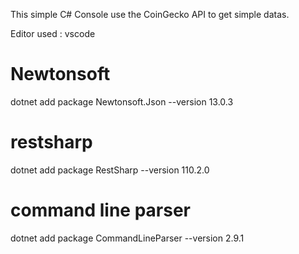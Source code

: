 This simple C# Console use the CoinGecko API to get simple datas.

Editor used : vscode 

# Newtonsoft
dotnet add package Newtonsoft.Json --version 13.0.3

# restsharp
dotnet add package RestSharp --version 110.2.0

# command line parser
dotnet add package CommandLineParser --version 2.9.1
